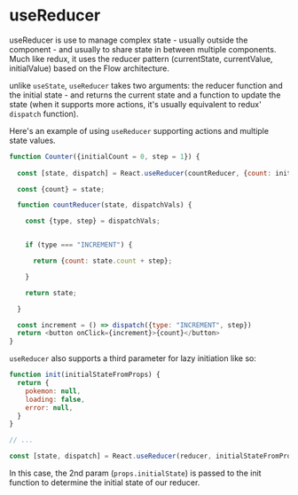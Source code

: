 # useReducer

useReducer is use to manage complex state - usually outside the component - and usually to share state in between multiple components. Much like redux, it uses the reducer pattern (currentState, currentValue, initialValue) based on the Flow architecture. 


unlike `useState`, `useReducer` takes two arguments: the reducer function and the initial state - and returns the current state and a function to update the state (when it supports more actions, it's usually equivalent to redux' `dispatch` function).

Here's an example of using `useReducer` supporting actions and multiple state values.
```javascript
function Counter({initialCount = 0, step = 1}) {
  
  const [state, dispatch] = React.useReducer(countReducer, {count: initialCount});

  const {count} = state;

  function countReducer(state, dispatchVals) {

    const {type, step} = dispatchVals;


    if (type === "INCREMENT") {

      return {count: state.count + step};

    }

    return state;

  }

  const increment = () => dispatch({type: "INCREMENT", step})
  return <button onClick={increment}>{count}</button>
}
```

`useReducer` also supports a third parameter for lazy initiation like so:

```javascript
function init(initialStateFromProps) {
  return {
    pokemon: null,
    loading: false,
    error: null,
  }
}

// ...

const [state, dispatch] = React.useReducer(reducer, initialStateFromProps, init)
```
In this case, the 2nd param (`props.initialState`) is passed to the init function to determine the initial state of our reducer.